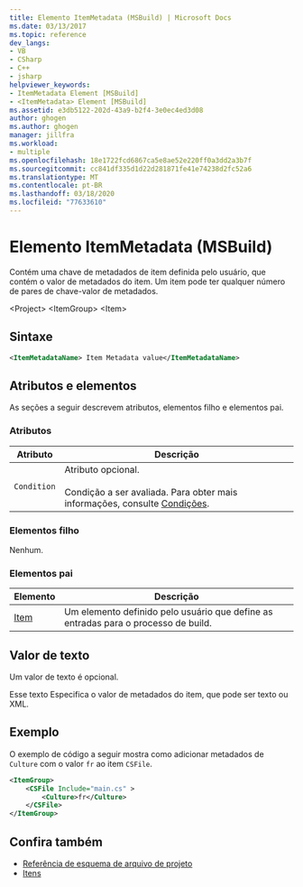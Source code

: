 ```yaml
---
title: Elemento ItemMetadata (MSBuild) | Microsoft Docs
ms.date: 03/13/2017
ms.topic: reference
dev_langs:
- VB
- CSharp
- C++
- jsharp
helpviewer_keywords:
- ItemMetadata Element [MSBuild]
- <ItemMetadata> Element [MSBuild]
ms.assetid: e3db5122-202d-43a9-b2f4-3e0ec4ed3d08
author: ghogen
ms.author: ghogen
manager: jillfra
ms.workload:
- multiple
ms.openlocfilehash: 18e1722fcd6867ca5e8ae52e220ff0a3dd2a3b7f
ms.sourcegitcommit: cc841df335d1d22d281871fe41e74238d2fc52a6
ms.translationtype: MT
ms.contentlocale: pt-BR
ms.lasthandoff: 03/18/2020
ms.locfileid: "77633610"
---
```

# <a name="itemmetadata-element-msbuild"></a>Elemento ItemMetadata (MSBuild)

Contém uma chave de metadados de item definida pelo usuário, que contém o valor de metadados do item. Um item pode ter qualquer número de pares de chave-valor de metadados.

 \<Project> \<ItemGroup> \<Item>

## <a name="syntax"></a>Sintaxe

```xml
<ItemMetadataName> Item Metadata value</ItemMetadataName>
```

## <a name="attributes-and-elements"></a>Atributos e elementos

 As seções a seguir descrevem atributos, elementos filho e elementos pai.

### <a name="attributes"></a>Atributos

|Atributo|Descrição|
|---------------|-----------------|
|`Condition`|Atributo opcional.<br /><br /> Condição a ser avaliada. Para obter mais informações, consulte [Condições](../msbuild/msbuild-conditions.md).|

### <a name="child-elements"></a>Elementos filho

 Nenhum.

### <a name="parent-elements"></a>Elementos pai

|Elemento|Descrição|
|-------------|-----------------|
|[Item](../msbuild/item-element-msbuild.md)|Um elemento definido pelo usuário que define as entradas para o processo de build.|

## <a name="text-value"></a>Valor de texto

 Um valor de texto é opcional.

 Esse texto Especifica o valor de metadados do item, que pode ser texto ou XML.

## <a name="example"></a>Exemplo

 O exemplo de código a seguir mostra como adicionar metadados de `Culture` com o valor `fr` ao item `CSFile`.

```xml
<ItemGroup>
    <CSFile Include="main.cs" >
        <Culture>fr</Culture>
    </CSFile>
</ItemGroup>
```

## <a name="see-also"></a>Confira também

- [Referência de esquema de arquivo de projeto](../msbuild/msbuild-project-file-schema-reference.md)
- [Itens](../msbuild/msbuild-items.md)
